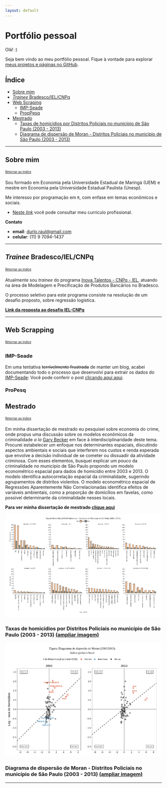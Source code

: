 ```yaml
---
layout: default
---
```


# Portfólio pessoal

Olá! :)

Seja bem vindo ao meu portfólio pessoal. Fique à vontade para explorar [meus projetos e páginas no GitHub](https://github.com/rdurl0).

## Índice

- [Sobre mim](#sobre-mim)
- [*Trainee* Bradesco/IEL/CNPq](#trainee-bradescoielcnpq)
- [Web Scraping](#web-scraping)
  - [IMP-Seade](#imp-seade) 
  - [PropPesq](#propesq)
- [Mestrado](#mestrado)
  - [Taxas de homicídios por Distritos Policiais no município de São Paulo (2003 - 2013)](#mestrado)
  - [Diagrama de dispersão de Moran - Distritos Policiais no município de São Paulo (2003 - 2013)](#mestrado)
   
***

## Sobre mim
<sub><sup>[Retornar ao índice](#índice)</sup></sub>

Sou formado em Economia pela Universidade Estadual de Maringá (UEM) e mestre em Economia pela Universidade Estadual Paulista (Unesp).

Me interesso por programação em `R`, com enfase em temas econômicos e sociais. 

- [Neste *link*](./pdf/CV_Raul_de_Sa_Durlo.pdf) você pode consultar meu curriculo profissional.

**Contato**

 - **email**: <durlo.raul@gmail.com>
 - **celular**: (11) 9 7094-1437

***

## *Trainee* Bradesco/IEL/CNPq
<sub><sup>[Retornar ao índice](#índice)</sup></sub>

Atualmente sou *trainee* do programa [Inova Talentos - CNPq - IEL](http://www.portaldaindustria.com.br/inovatalentos), atuando na área de Modelagem e Precificação de Produtos Bancários no Bradesco. 

O processo seletivo para este programa consiste na resolução de um desafio proposto, sobre regressão logística.

**[Link da resposta ao desafio IEL-CNPq](https://rdurl0.github.io/Desafio-IEL-CNPq/docs/desafio.html)**

***

## Web Scrapping
<sub><sup>[Retornar ao índice](#índice)</sup></sub>

### IMP-Seade

Em uma tentativa ~~terrívelmente frustrada~~ de manter um blog, acabei documentando todo o processo que desenvolvi para extrair os dados do [IMP-Seade](https://www.imp.seade.gov.br): Você pode conferir o post [clicando aqui aqui](https://randreggae.netlify.app/2019/01/21/extraindo-dados-da-api-do-seade/).

### ProPesq



## Mestrado
<sub><sup>[Retornar ao índice](#índice)</sup></sub>

Em minha dissertação de mestrado eu pesquisei sobre economia do crime, onde propus uma discussão sobre os modelos econômicos da criminalidade *a la* [Gary Becker](https://www.journals.uchicago.edu/doi/abs/10.1086/259394) em face à interdisciplinaridade deste tema. Procurei estabelecer um enfoque nos determinantes espaciais, discutindo aspectos ambientais e sociais que interferem nos custos e renda esperada que envolve a decisão individual de se cometer ou dissuadir da atividade criminosa. Com esses elementos, busquei explicar um pouco da criminalidade no município de São Paulo propondo um modelo econométrico espacial para dados de homicídio entre 2003 e 2013. O modelo identifica autocorrelação espacial da criminalidade, sugerindo agrupamentos de distritos violentos. O modelo econométrico espacial de Regressões Aparentemente Não Correlacionadas identifica efeitos de variáveis ambientais, como a proporção de domicílios em favelas, como possível determinante da criminalidade nesses locais.

**Para ver minha dissertação de mestrado [clique aqui](https://github.com/rdurl0/Dissertacao-de-Mestrado)**

![Taxas de homicídios por Distritos Policiais no município de São Paulo (2003 - 2013)](./assets/img/homicidio_distritos.png)

### Taxas de homicídios por Distritos Policiais no município de São Paulo (2003 - 2013) [(ampliar imagem)](./assets/img/homicidio_distritos.png)

![Diagrama de dispersão de Moran - Distritos Policiais no município de São Paulo (2003 - 2013)](./assets/img/moran_homicidios.png)

### Diagrama de dispersão de Moran - Distritos Policiais no município de São Paulo (2003 - 2013) [(ampliar imagem)](./assets/img/moran_homicidios.png)

***
